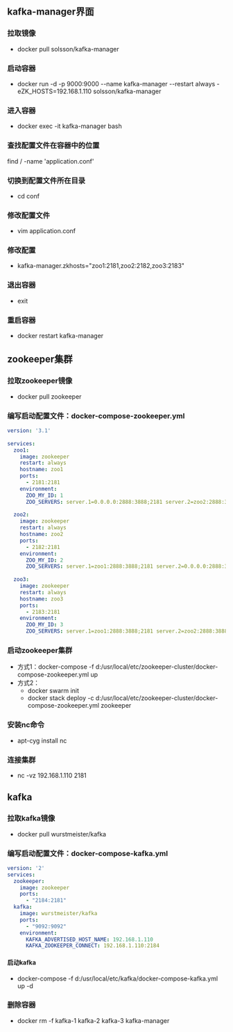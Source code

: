 ## kafka-manager界面
### 拉取镜像
* docker pull solsson/kafka-manager

### 启动容器
* docker run -d -p 9000:9000 --name kafka-manager --restart always -eZK_HOSTS=192.168.1.110 solsson/kafka-manager

### 进入容器
* docker exec -it kafka-manager bash

### 查找配置文件在容器中的位置
find / -name 'application.conf'

### 切换到配置文件所在目录
* cd conf

### 修改配置文件
* vim application.conf

### 修改配置
* kafka-manager.zkhosts="zoo1:2181,zoo2:2182,zoo3:2183"

### 退出容器
* exit

### 重启容器
* docker restart kafka-manager

## zookeeper集群

### 拉取zookeeper镜像
* docker pull zookeeper

### 编写启动配置文件：docker-compose-zookeeper.yml
```docker-compose-zookeeper.yml
version: '3.1'
 
services:
  zoo1:
    image: zookeeper
    restart: always
    hostname: zoo1
    ports:
      - 2181:2181
    environment:
      ZOO_MY_ID: 1
      ZOO_SERVERS: server.1=0.0.0.0:2888:3888;2181 server.2=zoo2:2888:3888;2181 server.3=zoo3:2888:3888;2181
 
  zoo2:
    image: zookeeper
    restart: always
    hostname: zoo2
    ports:
      - 2182:2181
    environment:
      ZOO_MY_ID: 2
      ZOO_SERVERS: server.1=zoo1:2888:3888;2181 server.2=0.0.0.0:2888:3888;2181 server.3=zoo3:2888:3888;2181
 
  zoo3:
    image: zookeeper
    restart: always
    hostname: zoo3
    ports:
      - 2183:2181
    environment:
      ZOO_MY_ID: 3
      ZOO_SERVERS: server.1=zoo1:2888:3888;2181 server.2=zoo2:2888:3888;2181 server.3=0.0.0.0:2888:3888;2181
```

### 启动zookeeper集群
* 方式1：docker-compose -f d:/usr/local/etc/zookeeper-cluster/docker-compose-zookeeper.yml up
* 方式2：
    * docker swarm init
    * docker stack deploy -c d:/usr/local/etc/zookeeper-cluster/docker-compose-zookeeper.yml zookeeper
    
### 安装nc命令
* apt-cyg install nc

### 连接集群
* nc -vz 192.168.1.110 2181

## kafka
### 拉取kafka镜像
* docker pull wurstmeister/kafka

### 编写启动配置文件：docker-compose-kafka.yml
```docker-compose-kafka.yml
version: '2'
services:
  zookeeper:
    image: zookeeper
    ports:
      - "2184:2181"
  kafka:
    image: wurstmeister/kafka
    ports:
      - "9092:9092"
    environment:
      KAFKA_ADVERTISED_HOST_NAME: 192.168.1.110
      KAFKA_ZOOKEEPER_CONNECT: 192.168.1.110:2184
```

#### 启动kafka
* docker-compose -f d:/usr/local/etc/kafka/docker-compose-kafka.yml up -d

### 删除容器
* docker rm -f kafka-1 kafka-2 kafka-3 kafka-manager
